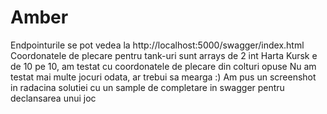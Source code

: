 # Amber
Endpointurile se pot vedea la http://localhost:5000/swagger/index.html
Coordonatele de plecare pentru tank-uri sunt arrays de 2 int
Harta Kursk e de 10 pe 10, am testat cu coordonatele de plecare din colturi opuse
Nu am testat mai multe jocuri odata, ar trebui sa mearga :)
Am pus un screenshot in radacina solutiei cu un sample de completare in swagger pentru declansarea unui joc
